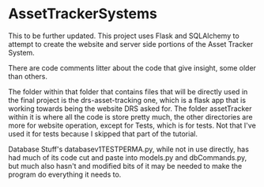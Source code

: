 # AssetTrackerSystems
This to be further updated. 
This project uses Flask and SQLAlchemy to attempt to create the website and server side portions of the Asset Tracker System.

There are code comments litter about the code that give insight, some older than others.

The folder within that folder that contains files that will be directly used in the final project is the drs-asset-tracking one, which is a flask app that is working towards being the website DRS asked for. The folder assetTracker within it is where all the code is store pretty much, the other directories are more for website operation, except for Tests, which is for tests. Not that I've used it for tests because I skipped that part of the tutorial. 

Database Stuff's databasev1TESTPERMA.py, while not in use directly, has had much of its code cut and paste into models.py and dbCommands.py, but much also hasn't and modified bits of it may be needed to make the program do everything it needs to. 
